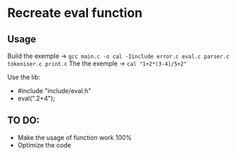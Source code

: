 # Recreate eval function

## Usage
Build the exemple -> `gcc main.c -o cal -Iinclude error.c eval.c parser.c tokeniser.c print.c`
The the exemple -> `cal "1+2*(3-4)/5+2"`

Use the lib:
* #include "include/eval.h"
* eval(".2+4");

## TO DO:
* Make the usage of function work 100%
* Optimize the code